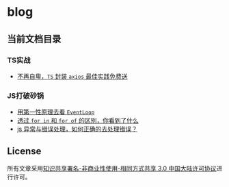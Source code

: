 # blog

## 当前文档目录

### TS实战

- [不再自卑，`TS` 封装 `axios` 最佳实践免费送](https://github.com/coveychen95/blog/blob/master/docs/ts/axios.md)
### JS打破砂锅

- [用第一性原理去看 `EventLoop`](https://github.com/coveychen95/blog/blob/master/docs/js/event-loop.md)
- [透过 `for in` 和 `for of` 的区别，你看到了什么](https://github.com/coveychen95/blog/blob/master/docs/js/for-in_for-of.md)
- [js 异常与错误处理，如何正确的去处理错误？](https://github.com/coveychen95/blog/blob/master/docs/js/error.md)

## License
所有文章采用[知识共享署名-非商业性使用-相同方式共享 3.0 中国大陆许可协议](https://creativecommons.org/licenses/by-nc-sa/3.0/cn/)进行许可。
